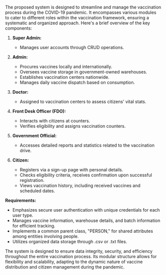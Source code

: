 The proposed system is designed to streamline and manage the vaccination process during the COVID-19 pandemic. It encompasses various modules to cater to different roles within the vaccination framework, ensuring a systematic and organized approach. Here's a brief overview of the key components:

1. **Super Admin:**
   - Manages user accounts through CRUD operations.

2. **Admin:**
   - Procures vaccines locally and internationally.
   - Oversees vaccine storage in government-owned warehouses.
   - Establishes vaccination centers nationwide.
   - Manages daily vaccine dispatch based on consumption.

3. **Doctor:**
   - Assigned to vaccination centers to assess citizens' vital stats.

4. **Front Desk Officer (FDO):**
   - Interacts with citizens at counters.
   - Verifies eligibility and assigns vaccination counters.

5. **Government Official:**
   - Accesses detailed reports and statistics related to the vaccination drive.

6. **Citizen:**
   - Registers via a sign-up page with personal details.
   - Checks eligibility criteria, receives confirmation upon successful registration.
   - Views vaccination history, including received vaccines and scheduled dates.

**Requirements:**
   - Emphasizes secure user authentication with unique credentials for each user type.
   - Manages vaccine information, warehouse details, and batch information for efficient tracking.
   - Implements a common parent class, "PERSON," for shared attributes among entities involving people.
   - Utilizes organized data storage through .csv or .txt files.

The system is designed to ensure data integrity, security, and efficiency throughout the entire vaccination process. Its modular structure allows for flexibility and scalability, adapting to the dynamic nature of vaccine distribution and citizen management during the pandemic.
